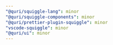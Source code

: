 ```yaml
---
"@quri/squiggle-lang": minor
"@quri/squiggle-components": minor
"@quri/prettier-plugin-squiggle": minor
"vscode-squiggle": minor
"@quri/ui": minor
---
```

